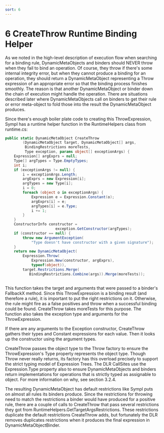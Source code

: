 ```yaml
---
sort: 6
---
```


# 6 CreateThrow Runtime Binding Helper

As we noted in the high-level description of execution flow when searching for a binding rule, DynamicMetaObjects and binders should NEVER throw when they fail to bind an operation. Of course, they throw if there's some internal integrity error, but when they cannot produce a binding for an operation, they should return a DynamicMetaObject representing a Throw expression of an appropriate error so that the binding process finishes smoothly. The reason is that another DynamicMetaObject or binder down the chain of execution might handle the operation. There are situations described later where DynamicMetaObjects call on binders to get their rule or error meta-object to fold those into the result the DynamicMetaObject produces.

Since there's enough boiler plate code to creating this ThrowExpression, Sympl has a runtime helper function in the RuntimeHelpers class from runtime.cs:

``` csharp
public static DynamicMetaObject CreateThrow
        (DynamicMetaObject target, DynamicMetaObject[] args,
         BindingRestrictions moreTests,
         Type exception, params object[] exceptionArgs) {
    Expression[] argExprs = null;
    Type[] argTypes = Type.EmptyTypes;
    int i;
    if (exceptionArgs != null) {
        i = exceptionArgs.Length;
        argExprs = new Expression[i];
        argTypes = new Type[i];
        i = 0;
        foreach (object o in exceptionArgs) {
            Expression e = Expression.Constant(o);
            argExprs[i] = e;
            argTypes[i] = e.Type;
            i += 1;
        }
    }
    ConstructorInfo constructor = 
                       exception.GetConstructor(argTypes);
    if (constructor == null) {
        throw new ArgumentException(
            "Type doesn't have constructor with a given signature");
    }
    return new DynamicMetaObject(
        Expression.Throw(
            Expression.New(constructor, argExprs),
            typeof(object)),
        target.Restrictions.Merge(
           BindingRestrictions.Combine(args)).Merge(moreTests));
    
```

This function takes the target and arguments that were passed to a binder's FallbackX method. Since this ThrowExpression is a binding result (and therefore a rule), it is important to put the right restrictions on it. Otherwise, the rule might fire as a false positives and throw when a successful binding could be found. CreateThrow takes moreTests for this purpose. The function also takes the exception type and arguments for the ThrowExpression.

If there are any arguments to the Exception constructor, CreateThrow gathers their types and Constant expressions for each value. Then it looks up the constructor using the argument types.

CreateThrow passes the object type to the Throw factory to ensure the ThrowExpression's Type property represents the object type. Though Throw never really returns, its factory has this overload precisely to support the strict typing model of Expression Trees. The DLR CallSites use the Expression.Type property also to ensure DynamicMetaObjects and binders return implementations for operations that is strictly typed as assignable to object. For more information on why, see section 3.2.4.

The resulting DynamicMetaObject has default restrictions like Sympl puts on almost all rules its binders produce. Since the restrictions for throwing need to match the restrictions a binder would have produced for a positive rule, there are a couple of calls to CreateThrow that pass several restrictions they got from RuntimeHelpers.GetTargetArgsRestrictions. These restrictions duplicate the default restrictions CreateThrow adds, but fortunately the DLR removes duplicates restrictions when it produces the final expression in DynamicMetaObjectBinder.
